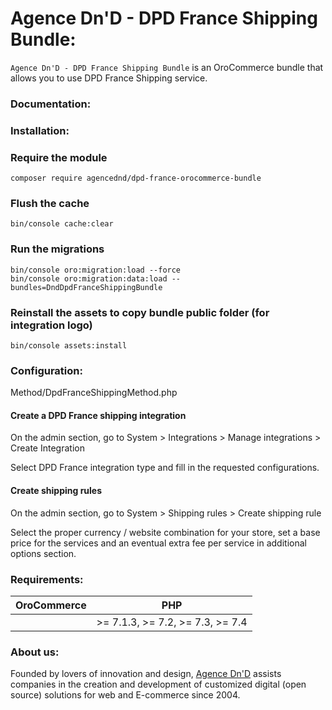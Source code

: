 # Agence Dn'D - DPD France Shipping Bundle:

`Agence Dn'D - DPD France Shipping Bundle` is an OroCommerce bundle that allows you to use DPD France Shipping service.

### Documentation:


### Installation:
### Require the module
```composer require agencednd/dpd-france-orocommerce-bundle```

### Flush the cache
```bin/console cache:clear```

### Run the migrations
```
bin/console oro:migration:load --force
bin/console oro:migration:data:load --bundles=DndDpdFranceShippingBundle
```

### Reinstall the assets to copy bundle public folder (for integration logo)
```bin/console assets:install```


### Configuration:
Method/DpdFranceShippingMethod.php
#### Create a DPD France shipping integration

On the admin section, go to System > Integrations > Manage integrations > Create Integration

Select DPD France integration type and fill in the requested configurations.

#### Create shipping rules

On the admin section, go to System > Shipping rules > Create shipping rule

Select the proper currency / website combination for your store, set a base price for the services and an eventual extra fee per service in additional options section.


### Requirements:

| OroCommerce           | PHP                               |
| :---------------------| :--------------------------------:|
|                       | \>= 7.1.3, >= 7.2, >= 7.3, >= 7.4 |

### About us:

Founded by lovers of innovation and design, [Agence Dn'D](https://www.dnd.fr) assists companies in the creation and development of customized digital (open source) solutions for web and E-commerce since 2004.
